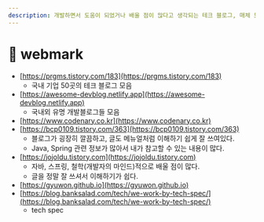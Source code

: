```yaml
---
description: 개발하면서 도움이 되었거나 배울 점이 많다고 생각되는 테크 블로그, 매체 모음
---
```


# 🔖 webmark

* [https://prgms.tistory.com/183](https://prgms.tistory.com/183)
  * 국내 기업 50곳의 테크 블로그 모음&#x20;
* [https://awesome-devblog.netlify.app](https://awesome-devblog.netlify.app)
  * 국내외 유명 개발블로그들 모음
* [https://www.codenary.co.kr](https://www.codenary.co.kr)
* [https://bcp0109.tistory.com/363](https://bcp0109.tistory.com/363)
  * 블로그가 굉장히 깔끔하고, 글도 메뉴얼처럼 이해하기 쉽게 잘 쓰여있다.&#x20;
  * Java, Spring 관련 정보가 많아서 내가 참고할 수 있는 내용이 많다.&#x20;
* [https://jojoldu.tistory.com](https://jojoldu.tistory.com)
  * 자바, 스프링, 철학(개발자의 마인드)적으로 배울 점이 많다.&#x20;
  * 글을 정말 잘 쓰셔서 이해하기가 쉽다.&#x20;
* [https://gyuwon.github.io](https://gyuwon.github.io)
* [https://blog.banksalad.com/tech/we-work-by-tech-spec/](https://blog.banksalad.com/tech/we-work-by-tech-spec/)
  * tech spec&#x20;
